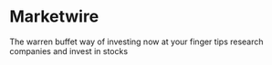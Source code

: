 # Marketwire
The warren buffet way of investing now at your finger tips research companies and invest in stocks